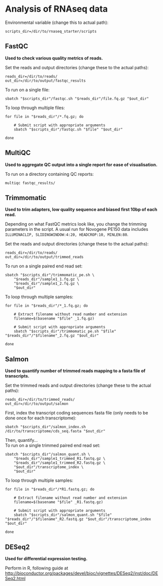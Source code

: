 # Analysis of RNAseq data

Environmental variable (change this to actual path):
```
scripts_dir=/dir/to/rnaseq_starter/scripts
```

## FastQC
**Used to check various quality metrics of reads.**

Set the reads and output directories (change these to the actual paths):
```
reads_dir=/dir/to/reads/
out_dir=/dir/to/output/fastqc_results
```

To run on a single file:
```
sbatch "$scripts_dir"/fastqc.sh "$reads_dir"/file.fq.gz "$out_dir"
```

To loop through multiple files:
```
for file in "$reads_dir"/*.fq.gz; do

    # Submit script with appropriate arguments
    sbatch "$scripts_dir"/fastqc.sh "$file" "$out_dir"

done
```

## MultiQC
**Used to aggregate QC output into a single report for ease of visualisation.**

To run on a directory containing QC reports:
```
multiqc fastqc_results/
```

## Trimmomatic
**Used to trim adapters, low quality sequence and biased first 10bp of each read.** 

Depending on what FastQC metrics look like, you change the trimming parameters in the script. A usual run for Novogene PE150 data includes ```ILLUMINACLIP, SLIDINGWINDOW:4:20, HEADCROP:10, MINLEN:80```.

Set the reads and output directories (change these to the actual paths):
```
reads_dir=/dir/to/reads/
out_dir=/dir/to/output/trimmed_reads
```

To run on a single paired end read set:
```
sbatch "$scripts_dir"/trimmomatic_pe.sh \
    "$reads_dir"/sample1_1.fq.gz \
    "$reads_dir"/sample1_2.fq.gz \
    "$out_dir"
```

To loop through multiple samples:
```
for file in "$reads_dir"/*_1.fq.gz; do

    # Extract filename without read number and extension
    filename=$(basename "$file" _1.fq.gz)

    # Submit script with appropriate arguments
    sbatch "$scripts_dir"/trimmomatic_pe.sh "$file" "$reads_dir"/"$filename"_2.fq.gz "$out_dir"
    
done
```

## Salmon
**Used to quantify number of trimmed reads mapping to a fasta file of transcripts.**

Set the trimmed reads and output directories (change these to the actual paths):
```
reads_dir=/dir/to/trimmed_reads/
out_dir=/dir/to/output/salmon
```

First, index the transcript coding sequences fasta file (only needs to be done once for each transcriptome): 
```
sbatch "$scripts_dir"/salmon_index.sh /dir/to/transcriptome/cds_seq.fasta "$out_dir"
```

Then, quantify...\
To run on a single trimmed paired end read set:
```
sbatch "$scripts_dir"/salmon_quant.sh \
    "$reads_dir"/sample1_trimmed_R1.fastq.gz \
    "$reads_dir"/sample1_trimmed_R2.fastq.gz \
    "$out_dir"/transcriptome_index \
    "$out_dir"
```

To loop through multiple samples:
```
for file in "$reads_dir"/*R1.fastq.gz; do

    # Extract filename without read number and extension
    filename=$(basename "$file" _R1.fastq.gz)

    # Submit script with appropriate arguments
    sbatch "$scripts_dir"/salmon_quant.sh "$file" "$reads_dir"/"$filename"_R2.fastq.gz "$out_dir"/transcriptome_index "$out_dir"

done
```

## DESeq2
**Used for differential expression testing.**

Perform in R, following guide at http://bioconductor.org/packages/devel/bioc/vignettes/DESeq2/inst/doc/DESeq2.html